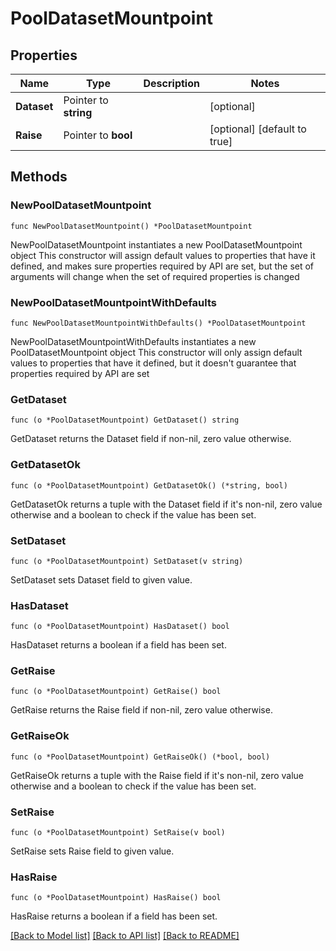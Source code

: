 # PoolDatasetMountpoint

## Properties

Name | Type | Description | Notes
------------ | ------------- | ------------- | -------------
**Dataset** | Pointer to **string** |  | [optional] 
**Raise** | Pointer to **bool** |  | [optional] [default to true]

## Methods

### NewPoolDatasetMountpoint

`func NewPoolDatasetMountpoint() *PoolDatasetMountpoint`

NewPoolDatasetMountpoint instantiates a new PoolDatasetMountpoint object
This constructor will assign default values to properties that have it defined,
and makes sure properties required by API are set, but the set of arguments
will change when the set of required properties is changed

### NewPoolDatasetMountpointWithDefaults

`func NewPoolDatasetMountpointWithDefaults() *PoolDatasetMountpoint`

NewPoolDatasetMountpointWithDefaults instantiates a new PoolDatasetMountpoint object
This constructor will only assign default values to properties that have it defined,
but it doesn't guarantee that properties required by API are set

### GetDataset

`func (o *PoolDatasetMountpoint) GetDataset() string`

GetDataset returns the Dataset field if non-nil, zero value otherwise.

### GetDatasetOk

`func (o *PoolDatasetMountpoint) GetDatasetOk() (*string, bool)`

GetDatasetOk returns a tuple with the Dataset field if it's non-nil, zero value otherwise
and a boolean to check if the value has been set.

### SetDataset

`func (o *PoolDatasetMountpoint) SetDataset(v string)`

SetDataset sets Dataset field to given value.

### HasDataset

`func (o *PoolDatasetMountpoint) HasDataset() bool`

HasDataset returns a boolean if a field has been set.

### GetRaise

`func (o *PoolDatasetMountpoint) GetRaise() bool`

GetRaise returns the Raise field if non-nil, zero value otherwise.

### GetRaiseOk

`func (o *PoolDatasetMountpoint) GetRaiseOk() (*bool, bool)`

GetRaiseOk returns a tuple with the Raise field if it's non-nil, zero value otherwise
and a boolean to check if the value has been set.

### SetRaise

`func (o *PoolDatasetMountpoint) SetRaise(v bool)`

SetRaise sets Raise field to given value.

### HasRaise

`func (o *PoolDatasetMountpoint) HasRaise() bool`

HasRaise returns a boolean if a field has been set.


[[Back to Model list]](../README.md#documentation-for-models) [[Back to API list]](../README.md#documentation-for-api-endpoints) [[Back to README]](../README.md)


